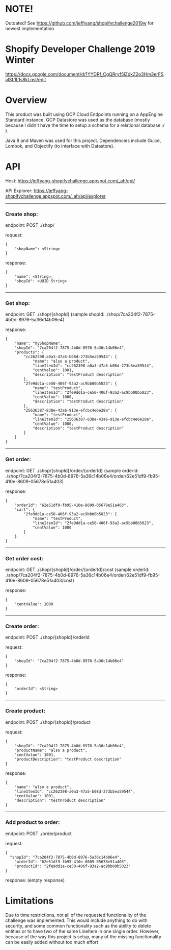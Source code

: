 # NOTE!

Outdated! See https://github.com/jeffjyang/shopifychallenge2019w for newest implementation

# Shopify Developer Challenge 2019 Winter

https://docs.google.com/document/d/1YYDRf_CgQRryf5lZdkZ2o3Hm3erFSaISL1L1s8kLqsI/edit

# Overview

This product was built using GCP Cloud Endpoints running on a AppEngine Standard instance. GCP Datastore
was used as the database (mostly because I didn't have the time to setup a schema for a relational
database :/ ).

Java 8 and Maven was used for this project. Dependencies include Guice, Lombok, and Objectify
(to interface with Datastore).

# API

Host: https://jeffyang-shopifychallenge.appspot.com/_ah/api/

API Explorer: https://jeffyang-shopifychallenge.appspot.com/_ah/api/explorer

-------------------------------------------------------------------------------
### Create shop:

endpoint: POST ./shop/

request:
```
{
	"shopName": <String>
}
```

response:
```
{
    "name": <String>,
    "shopId": <UUID String>
}
```

-------------------------------------------------------------------------------
### Get shop:

endpoint: GET ./shop/{shopId}
(sample shopId: ./shop/7ca204f2-7875-4b0d-8976-5a36c14b06e4)

response:
```
{
    "name": "myShopName",
    "shopId": "7ca204f2-7875-4b0d-8976-5a36c14b06e4",
    "products": {
        "cc262398-a0a3-47a5-b08d-273b5ea59544": {
            "name": "also a product",
            "lineItemId": "cc262398-a0a3-47a5-b08d-273b5ea59544",
            "centValue": 1001,
            "description": "testProduct description"
        },
        "2fe9dd1a-ce50-406f-93a2-ac9bb00b5023": {
            "name": "testProduct",
            "lineItemId": "2fe9dd1a-ce50-406f-93a2-ac9bb00b5023",
            "centValue": 1000,
            "description": "testProduct description"
        },
        "25636387-838e-43a6-913e-efcbc4e6e28a": {
            "name": "testProduct",
            "lineItemId": "25636387-838e-43a6-913e-efcbc4e6e28a",
            "centValue": 1000,
            "description": "testProduct description"
        }
    }
}
```

-------------------------------------------------------------------------------
### Get order:

endpoint: GET ./shop/{shopId}/order/{orderId}
(sample orderId: ./shop/7ca204f2-7875-4b0d-8976-5a36c14b06e4/order/62e51df9-fb95-410e-8609-05678e51a403)

response:
```
{
    "orderId": "62e51df9-fb95-410e-8609-05678e51a403",
    "cart": {
        "2fe9dd1a-ce50-406f-93a2-ac9bb00b5023": {
            "name": "testProduct",
            "lineItemId": "2fe9dd1a-ce50-406f-93a2-ac9bb00b5023",
            "centValue": 1000
        }
    }
}
```

-------------------------------------------------------------------------------
### Get order cost:

endpoint: GET ./shop/{shopId}/order/{orderId}/cost
(sample orderId: ./shop/7ca204f2-7875-4b0d-8976-5a36c14b06e4/order/62e51df9-fb95-410e-8609-05678e51a403/cost)

response:
```
{
    "centValue": 1000
}
```

-------------------------------------------------------------------------------
### Create order:

endpoint: POST ./shop/{shopId}/orderId

request:
```
{
	"shopId": "7ca204f2-7875-4b0d-8976-5a36c14b06e4"
}
```

response:
```
{
    "orderId": <String>
}
```

-------------------------------------------------------------------------------
### Create product:

endpoint: POST ./shop/{shopId}/product

request:
```
{
	"shopId": "7ca204f2-7875-4b0d-8976-5a36c14b06e4",
	"productName": "also a product",
	"centValue": 1001,
	"productDescription": "testProduct description"
}
```

response:
```
{
    "name": "also a product",
    "lineItemId": "cc262398-a0a3-47a5-b08d-273b5ea59544",
    "centValue": 1001,
    "description": "testProduct description"
}
```

-------------------------------------------------------------------------------
### Add product to order:

endpoint: POST ./order/product

request:
```
{
  "shopId": "7ca204f2-7875-4b0d-8976-5a36c14b06e4",
	"orderId": "62e51df9-fb95-410e-8609-05678e51a403",
	"productId": "2fe9dd1a-ce50-406f-93a2-ac9bb00b5023"
}
```

response:
(empty response)


# Limitations

Due to time restrictions, not all of the requested functionality of the challenge was implemented.
This would include anything to do with security, and some common functionality such as the ability
to delete entities or to have two of the same LineItem in one single order. However, because of the
way this project is setup, many of the missing functionality can be easily added without too much
effort

